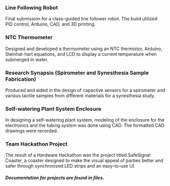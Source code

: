 ### Line Following Robot
Final submission for a class-guided line follower robot. The buiid utilized PID control, Arduino, CAD, and 3D printing. 

### NTC Thermometer 
Designed and developed a thermometer using an NTC thermistor, Arduino, Steinhat-hart equations, and LCD to display a current temperature when submerged in water.

### Research Synapsis (Spirometer and Synesthesia Sample Fabrication)
Produced and aided in the design of capactive sensors for a spirometer and various tactile samples from different materials for a synesthesia study.

### Self-watering Plant System Enclosure
In designing a self-watering plant system, modeling of the enclosure for the electronics and the tubing system was done using CAD. The formatted CAD drawings were recorded. 

### Team Hackathon Project
The result of a Hardware Hackathon was the project titled SafeSignal Coaster, a coaster designed to make the visual appeal of parties better and safer through synchronized LED strips and an easy-to-use UI.

##### Documentation for projects are found in files. 
